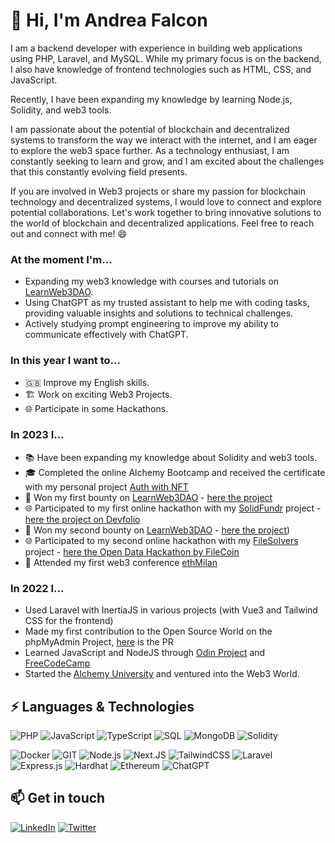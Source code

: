 # 👋 Hi, I'm Andrea Falcon

I am a backend developer with experience in building web applications using PHP, Laravel, and MySQL. While my primary focus is on the backend, I also have knowledge of frontend technologies such as HTML, CSS, and JavaScript.

Recently, I have been expanding my knowledge by learning Node.js, Solidity, and web3 tools.

I am passionate about the potential of blockchain and decentralized systems to transform the way we interact with the internet, and I am eager to explore the web3 space further. As a technology enthusiast, I am constantly seeking to learn and grow, and I am excited about the challenges that this constantly evolving field presents.

If you are involved in Web3 projects or share my passion for blockchain technology and decentralized systems, I would love to connect and explore potential collaborations. Let's work together to bring innovative solutions to the world of blockchain and decentralized applications. Feel free to reach out and connect with me! 😄

### At the moment I'm...
- Expanding my web3 knowledge with courses and tutorials on [LearnWeb3DAO](https://learnweb3.io/).
- Using ChatGPT as my trusted assistant to help me with coding tasks, providing valuable insights and solutions to technical challenges.
- Actively studying prompt engineering to improve my ability to communicate effectively with ChatGPT.

### In this year I want to...
- 🇬🇧 Improve my English skills.
- 🏗️ Work on exciting Web3 Projects.
- 🌐 Participate in some Hackathons.

### In 2023 I...
- 📚 Have been expanding my knowledge about Solidity and web3 tools.
- 🎓 Completed the online Alchemy Bootcamp and received the certificate with my personal project [Auth with NFT](https://github.com/falconandrea/auth-with-nft)
- 🥇 Won my first bounty on [LearnWeb3DAO](https://learnweb3.io/) - [here the project](https://github.com/falconandrea/azuki-nft-list)
- 🌐 Participated to my first online hackathon with my [SolidFundr](https://github.com/falconandrea/SolidFundr) project - [here the project on Devfolio](https://devfolio.co/projects/solidfundr-81b3)
- 🥇 Won my second bounty on [LearnWeb3DAO](https://learnweb3.io/) - [here the project](https://github.com/falconandrea/Web3-Roulette-Game))
- 🌐 Participated to my second online hackathon with my [FileSolvers](https://github.com/falconandrea/FileSolvers) project - [here the Open Data Hackathon by FileCoin](https://www.encode.club/open-data-hack)
- 🤝 Attended my first web3 conference [ethMilan](https://www.ethmilan.xyz/)

### In 2022 I...
- Used Laravel with InertiaJS in various projects (with Vue3 and Tailwind CSS for the frontend)
- Made my first contribution to the Open Source World on the phpMyAdmin Project, [here](https://github.com/phpmyadmin/phpmyadmin/pull/17665) is the PR
- Learned JavaScript and NodeJS through [Odin Project](https://www.theodinproject.com/) and [FreeCodeCamp](https://www.freecodecamp.org/)
- Started the [Alchemy University](https://university.alchemy.com/) and ventured into the Web3 World.

## ⚡ Languages & Technologies

![PHP](https://img.shields.io/badge/php-%23777BB4.svg?logo=php&logoColor=white)
![JavaScript](https://img.shields.io/badge/javascript-%23323330.svg?logo=javascript&logoColor=%23F7DF1E)
![TypeScript](https://img.shields.io/badge/typescript-%23323330.svg?logo=typescript&logoColor=%23F7DF1E)
![SQL](https://img.shields.io/badge/mysql-%2300f.svg?logo=mysql&logoColor=white)
![MongoDB](https://img.shields.io/badge/MongoDB-%234ea94b.svg?logo=mongodb&logoColor=white)
![Solidity](https://img.shields.io/badge/Solidity-%23363636.svg?logo=solidity&logoColor=white)

![Docker](https://img.shields.io/badge/docker-%230db7ed.svg?logo=docker&logoColor=white)
![GIT](https://img.shields.io/badge/git-%23F05033.svg?logo=git&logoColor=white)
![Node.js](https://img.shields.io/badge/node.js-6DA55F?logo=node.js&logoColor=white)
![Next.JS](https://img.shields.io/badge/Next-black?logo=next.js&logoColor=white)
![TailwindCSS](https://img.shields.io/badge/tailwindcss-%2338B2AC.svg?&logo=tailwind-css&logoColor=white)
![Laravel](https://img.shields.io/badge/laravel-%23FF2D20.svg?logo=laravel&logoColor=white)
![Express.js](https://img.shields.io/badge/express.js-%23404d59.svg?logo=express&logoColor=%2361DAFB)
![Hardhat](https://img.shields.io/badge/-Hardhat-000?&logo=Hardhat)
![Ethereum](https://img.shields.io/badge/Ethereum-3C3C3D?logo=Ethereum&logoColor=white)
![ChatGPT](https://img.shields.io/badge/chatGPT-74aa9c?logo=openai)

## 📫 Get in touch

[![LinkedIn](https://img.shields.io/badge/LinkedIn-0077B5?style=for-the-badge&logo=linkedin&logoColor=white)](https://www.linkedin.com/in/andrea-falcon-fullstack-developer/)
[![Twitter](https://img.shields.io/badge/Twitter-1DA1F2?style=for-the-badge&logo=twitter&logoColor=white)](https://twitter.com/AndreaFalconIT)

<!---
falconandrea/falconandrea is a ✨ special ✨ repository because its `README.md` (this file) appears on your GitHub profile.
You can click the Preview link to take a look at your changes.
--->
